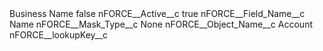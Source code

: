 <?xml version="1.0" encoding="UTF-8"?>
<CustomMetadata xmlns="http://soap.sforce.com/2006/04/metadata" xmlns:xsi="http://www.w3.org/2001/XMLSchema-instance" xmlns:xsd="http://www.w3.org/2001/XMLSchema">
    <label>Business Name</label>
    <protected>false</protected>
    <values>
        <field>nFORCE__Active__c</field>
        <value xsi:type="xsd:boolean">true</value>
    </values>
    <values>
        <field>nFORCE__Field_Name__c</field>
        <value xsi:type="xsd:string">Name</value>
    </values>
    <values>
        <field>nFORCE__Mask_Type__c</field>
        <value xsi:type="xsd:string">None</value>
    </values>
    <values>
        <field>nFORCE__Object_Name__c</field>
        <value xsi:type="xsd:string">Account</value>
    </values>
    <values>
        <field>nFORCE__lookupKey__c</field>
        <value xsi:nil="true"/>
    </values>
</CustomMetadata>
